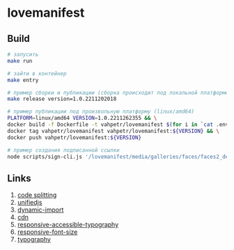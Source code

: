# lovemanifest

## Build

```sh
# запусить
make run

# зайти в контейнер
make entry

# пример сборки и публикации (сборка происходит под локальной платформой)
make release version=1.0.2211202018

# пример публикации под произвольную платформу (linux/amd64)
PLATFORM=linux/amd64 VERSION=1.0.2211262355 && \
docker build -f Dockerfile -t vahpetr/lovemanifest $(for i in `cat .env`; do out+="--build-arg $i " ; done; echo $out;out="") . --progress=plain --platform ${PLATFORM} && \
docker tag vahpetr/lovemanifest vahpetr/lovemanifest:${VERSION} && \
docker push vahpetr/lovemanifest:${VERSION}

# пример создания подписанной ссылки
node scripts/sign-cli.js '/lovemanifest/media/galleries/faces/faces2_desk.jpg' '/wm:0.3:soea:16:16:0.15'
```

## Links

1. [code splitting](https://nextjs.org/docs/migrating/from-react-router#code-splitting)
2. [unifiedjs](https://unifiedjs.com/learn/)
3. [dynamic-import](https://nextjs.org/docs/advanced-features/dynamic-import)
4. [cdn](https://imgix.com/)
5. [responsive-accessible-typography](https://blog.eleven-labs.com/en/responsive-accessible-typography/)
6. [responsive-font-size](https://matthewjamestaylor.com/responsive-font-size)
7. [typography](https://web.dev/learn/design/typography/)
